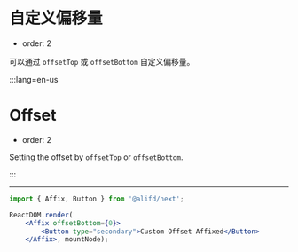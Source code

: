 # 自定义偏移量

- order: 2

可以通过 `offsetTop` 或 `offsetBottom` 自定义偏移量。

:::lang=en-us
# Offset

- order: 2

Setting the offset by `offsetTop` or `offsetBottom`.

:::

---

````jsx
import { Affix, Button } from '@alifd/next';

ReactDOM.render(
    <Affix offsetBottom={0}>
        <Button type="secondary">Custom Offset Affixed</Button>
    </Affix>, mountNode);
````
